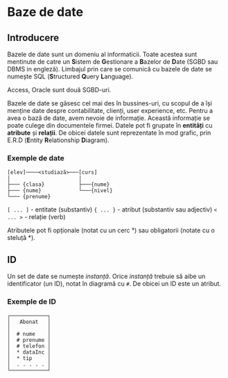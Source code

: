 # Baze de date
## Introducere

Bazele de date sunt un domeniu al informaticii.
Toate acestea sunt mentinute de catre un **S**istem de **G**estionare a **B**azelor de **D**ate (SGBD sau DBMS in engleză).
Limbajul prin care se comunică cu bazele de date se numește SQL (**S**tructured **Q**uery **L**anguage).

Access, Oracle sunt două SGBD-uri.

Bazele de date se găsesc cel mai des în bussines-uri, cu scopul de a își menține date despre contabilitate, clienți, user experience, etc.
Pentru a avea o bază de date, avem nevoie de informație. Această informație se poate culege din documentele firmei.
Datele pot fi grupate în **entități** cu **atribute** și **relații**. De obicei datele sunt reprezentate în mod grafic, prin E.R.D (**E**ntity **R**elationship **D**iagram).

### Exemple de date

```
[elev]────<studiază>───[curs]
│                      │
├─── {clasa}           ├───{nume}
├─── {nume}            └───{nivel}
└─── {prenume}
```

`[ ... ]` - entitate (substantiv)
`{ ... }` - atribut (substantiv sau adjectiv)
`< ... >` - relație (verb)

Atributele pot fi opționale (notat cu un cerc °) sau obligatorii (notate cu o steluță *).

## ID

Un set de date se numește *instanță*. Orice *instanță* trebuie să aibe un identificator (un ID), notat în diagramă cu `#`. De obicei un ID este un atribut.

### Exemple de ID

```
┌────────────┐
│   Abonat   │
│            │
│  # nume    │
│  # prenume │
│  # telefon │
│  * dataInc │
│  * tip     │
│  . . . . . │
└────────────┘
```

